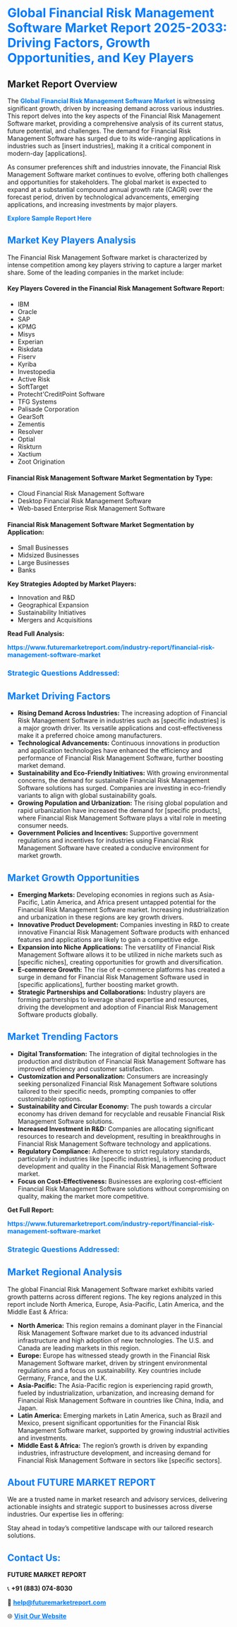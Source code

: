 <h1 style="color: #007BFF;">Global Financial Risk Management Software Market Report 2025-2033: Driving Factors, Growth Opportunities, and Key Players</h1>

<section id="overview">
<h2>Market Report Overview</h2>
<p>The <a href="https://www.futuremarketreport.com/industry-report/financial-risk-management-software-market" style="color: #007BFF; text-decoration: none;"><strong>Global Financial Risk Management Software Market</strong></a> is witnessing significant growth, driven by increasing demand across various industries. This report delves into the key aspects of the Financial Risk Management Software market, providing a comprehensive analysis of its current status, future potential, and challenges. The demand for Financial Risk Management Software has surged due to its wide-ranging applications in industries such as [insert industries], making it a critical component in modern-day [applications].</p>
<p>As consumer preferences shift and industries innovate, the Financial Risk Management Software market continues to evolve, offering both challenges and opportunities for stakeholders. The global market is expected to expand at a substantial compound annual growth rate (CAGR) over the forecast period, driven by technological advancements, emerging applications, and increasing investments by major players.</p>
</section>

<section id="overview">
<p><a href="https://www.futuremarketreport.com/request-sample/reportId=105955" style="color: #007BFF; text-decoration: none;"><strong>Explore Sample Report Here</strong></a></p>
</section>

<section id="key-players">
<h2 style="color: #007BFF;">Market Key Players Analysis</h2>
<p>The Financial Risk Management Software market is characterized by intense competition among key players striving to capture a larger market share. Some of the leading companies in the market include:</p>
<h4>Key Players Covered in the Financial Risk Management Software Report:</h4>
<ul><li>IBM</li><li>Oracle</li><li>SAP</li><li>KPMG</li><li>Misys</li><li>Experian</li><li>Riskdata</li><li>Fiserv</li><li>Kyriba</li><li>Investopedia</li><li>Active Risk</li><li>SoftTarget</li><li>Protecht&#039;CreditPoint Software</li><li>TFG Systems</li><li>Palisade Corporation</li><li>GearSoft</li><li>Zementis</li><li>Resolver</li><li>Optial</li><li>Riskturn</li><li>Xactium</li><li>Zoot Origination</li></ul>
<h4>Financial Risk Management Software Market Segmentation by Type:</h4>
<ul><li>Cloud Financial Risk Management Software</li><li>Desktop Financial Risk Management Software</li><li>Web-based Enterprise Risk Management Software</li></ul>

<h4>Financial Risk Management Software Market Segmentation by Application:</h4>
<ul><li>Small Businesses</li><li>Midsized Businesses</li><li>Large Businesses</li><li>Banks</li></ul>
<p><strong>Key Strategies Adopted by Market Players:</strong></p>
<ul>
<li>Innovation and R&D</li>
<li>Geographical Expansion</li>
<li>Sustainability Initiatives</li>
<li>Mergers and Acquisitions</li>
</ul>
</section>

<section>
<p><strong>Read Full Analysis: </strong></p><a href="https://www.futuremarketreport.com/industry-report/financial-risk-management-software-market" style="color: #007BFF; text-decoration: none;"><strong>https://www.futuremarketreport.com/industry-report/financial-risk-management-software-market</strong></a>
<h3 style="color: #007BFF;">Strategic Questions Addressed:</h3>
</section>

<section id="driving-factors">
<h2 style="color: #007BFF;">Market Driving Factors</h2>
<ul>
<li><strong>Rising Demand Across Industries:</strong> The increasing adoption of Financial Risk Management Software in industries such as [specific industries] is a major growth driver. Its versatile applications and cost-effectiveness make it a preferred choice among manufacturers.</li>
<li><strong>Technological Advancements:</strong> Continuous innovations in production and application technologies have enhanced the efficiency and performance of Financial Risk Management Software, further boosting market demand.</li>
<li><strong>Sustainability and Eco-Friendly Initiatives:</strong> With growing environmental concerns, the demand for sustainable Financial Risk Management Software solutions has surged. Companies are investing in eco-friendly variants to align with global sustainability goals.</li>
<li><strong>Growing Population and Urbanization:</strong> The rising global population and rapid urbanization have increased the demand for [specific products], where Financial Risk Management Software plays a vital role in meeting consumer needs.</li>
<li><strong>Government Policies and Incentives:</strong> Supportive government regulations and incentives for industries using Financial Risk Management Software have created a conducive environment for market growth.</li>
</ul>
</section>

<section id="growth-opportunities">
<h2 style="color: #007BFF;">Market Growth Opportunities</h2>
<ul>
<li><strong>Emerging Markets:</strong> Developing economies in regions such as Asia-Pacific, Latin America, and Africa present untapped potential for the Financial Risk Management Software market. Increasing industrialization and urbanization in these regions are key growth drivers.</li>
<li><strong>Innovative Product Development:</strong> Companies investing in R&D to create innovative Financial Risk Management Software products with enhanced features and applications are likely to gain a competitive edge.</li>
<li><strong>Expansion into Niche Applications:</strong> The versatility of Financial Risk Management Software allows it to be utilized in niche markets such as [specific niches], creating opportunities for growth and diversification.</li>
<li><strong>E-commerce Growth:</strong> The rise of e-commerce platforms has created a surge in demand for Financial Risk Management Software used in [specific applications], further boosting market growth.</li>
<li><strong>Strategic Partnerships and Collaborations:</strong> Industry players are forming partnerships to leverage shared expertise and resources, driving the development and adoption of Financial Risk Management Software products globally.</li>
</ul>
</section>

<section id="trending-factors">
<h2 style="color: #007BFF;">Market Trending Factors</h2>
<ul>
<li><strong>Digital Transformation:</strong> The integration of digital technologies in the production and distribution of Financial Risk Management Software has improved efficiency and customer satisfaction.</li>
<li><strong>Customization and Personalization:</strong> Consumers are increasingly seeking personalized Financial Risk Management Software solutions tailored to their specific needs, prompting companies to offer customizable options.</li>
<li><strong>Sustainability and Circular Economy:</strong> The push towards a circular economy has driven demand for recyclable and reusable Financial Risk Management Software solutions.</li>
<li><strong>Increased Investment in R&D:</strong> Companies are allocating significant resources to research and development, resulting in breakthroughs in Financial Risk Management Software technology and applications.</li>
<li><strong>Regulatory Compliance:</strong> Adherence to strict regulatory standards, particularly in industries like [specific industries], is influencing product development and quality in the Financial Risk Management Software market.</li>
<li><strong>Focus on Cost-Effectiveness:</strong> Businesses are exploring cost-efficient Financial Risk Management Software solutions without compromising on quality, making the market more competitive.</li>
</ul>
</section>

<section>
<p><strong>Get Full Report: </strong></p><a href="https://www.futuremarketreport.com/industry-report/financial-risk-management-software-market" style="color: #007BFF; text-decoration: none;"><strong>https://www.futuremarketreport.com/industry-report/financial-risk-management-software-market</strong></a>
<h3 style="color: #007BFF;">Strategic Questions Addressed:</h3>
</section>


<section id="regional-analysis">
<h2 style="color: #007BFF;">Market Regional Analysis</h2>
<p>The global Financial Risk Management Software market exhibits varied growth patterns across different regions. The key regions analyzed in this report include North America, Europe, Asia-Pacific, Latin America, and the Middle East & Africa:</p>
<ul>
<li><strong>North America:</strong> This region remains a dominant player in the Financial Risk Management Software market due to its advanced industrial infrastructure and high adoption of new technologies. The U.S. and Canada are leading markets in this region.</li>
<li><strong>Europe:</strong> Europe has witnessed steady growth in the Financial Risk Management Software market, driven by stringent environmental regulations and a focus on sustainability. Key countries include Germany, France, and the U.K.</li>
<li><strong>Asia-Pacific:</strong> The Asia-Pacific region is experiencing rapid growth, fueled by industrialization, urbanization, and increasing demand for Financial Risk Management Software in countries like China, India, and Japan.</li>
<li><strong>Latin America:</strong> Emerging markets in Latin America, such as Brazil and Mexico, present significant opportunities for the Financial Risk Management Software market, supported by growing industrial activities and investments.</li>
<li><strong>Middle East & Africa:</strong> The region’s growth is driven by expanding industries, infrastructure development, and increasing demand for Financial Risk Management Software in sectors like [specific sectors].</li>
</ul>
</section>

<footer>
<h2 style="color: #007BFF;">About FUTURE MARKET REPORT</h2>
<p>We are a trusted name in market research and advisory services, delivering actionable insights and strategic support to businesses across diverse industries. Our expertise lies in offering:</p>

<p>Stay ahead in today’s competitive landscape with our tailored research solutions.</p>

<h2 style="color: #007BFF;">Contact Us:</h2>
<p><strong>FUTURE MARKET REPORT</strong></p>
<p>📞 <strong>+91 (883) 074-8030</strong></p>
<p>📧 <strong><a href="mailto:help@futuremarketreport.com" style="color: #007BFF;">help@futuremarketreport.com</a></strong></p>
<p>🌐 <strong><a href="https://www.futuremarketreport.com/" style="color: #007BFF;">Visit Our Website</a></strong></p>
</footer>